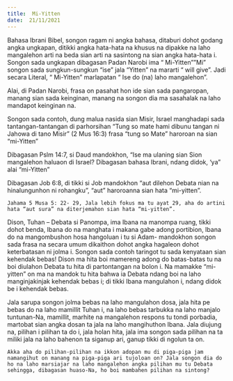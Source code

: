 ```yaml
---
title:  Mi-Yitten
date:  21/11/2021
---
```


Bahasa Ibrani Bibel, songon ragam ni angka bahasa, ditaburi dohot godang angka ungkapan, ditikki angka hata-hata na khusus na dipakke na laho mangalehon arti na beda sian arti na sasintong na sian angka hata-hata i. Songon sada ungkapan dibagasan Padan Narobi ima “ Mi-Yitten””Mi” songon sada sungkun-sungkun “ise” jala “Yitten” na mararti “ will give”. Jadi secara Literal, “ Mi-Yitten” marlapatan “ Ise do (na) laho mangalehon”.

Alai, di Padan Narobi, frasa on pasahat hon ide sian sada pangaropan, manang sian sada keinginan, manang na songon dia ma sasahalak na laho mandapot keinginan na.

Songon sada contoh, dung malua nasida sian Misir, Israel manghadapi sada tantangan-tantangan di parhorsihan “Tung so mate hami dibunu tangan ni Jahowa di tano Misir” (2 Mus 16:3)  frasa “tung so Mate” haroroan na sian “mi-Yitten”

Dibagasan Pslm 14:7, si Daud mandokhon, “Ise ma ulaning sian Sion mangalehon haluaon di Israel? Dibagasan bahasa Ibrani, ndang didok, ‘ya” alai “mi-Yitten”

Dibagasan Job 6:8, di tikki si Job mandokhon “aut dilehon Debata nian na hinalungunhon ni rohangku”, “aut” haroroanna sian hata “mi-yitten”.

`Jahama 5 Musa 5: 22- 29, Jala lebih fokus ma tu ayat 29, aha do artini hata “aut sura” na diterjemahon sian hata “mi-yitten”.`

Dison, Tuhan – Debata si Panompa, ima Ibana na manompa ruang, tikki dohot benda, Ibana do na manghata i makana gabe adong portibion, Ibana do na mangombushon hosa hangoluan i tu si Adam- mandokhon songon sada frasa na secara umum dikaithon dohot angka hagaleon dohot keterbatasan ni jolma i. Songon sada contoh taringot tu sada kenyataan sian kehendak bebas! Dison ma hita boi mamereng adong do batas-batas tu na boi diulahon Debata tu hita di partontangan na bolon i. Na mamakke “mi-yitten” on ma na mandok tu hita bahwa ia Debata ndang boi na laho manginjakinjak kehendak bebas i; di tikki Ibana mangulahon i, ndang didok be i kehendak bebas.

Jala sarupa songon jolma bebas na laho mangulahon dosa, jala hita pe bebas do na laho mamillit Tuhan i, na laho bebas tarbukka na laho manjalo tuntunan-Na, mamillit, marhite na mangalehon respons tu tondi porbadia, martobat sian angka dosan ta jala na laho mangihuthon Ibana. Jala diujung na, pilihan i pilihan ta do i, jala holan hita, jala ima songon sada pilihan na ta miliki jala na laho bahenon ta siganup ari, ganup tikki di ngolun ta on.

`Akka aha do pilihan-pilihan na ikkon adopan mu di piga-piga jam namangihut on manang na piga-piga ari tujoloan on? Jala songon dia do ho na laho marsiajar na laho mangalehon angka pilihan mu tu Debata sehingga, dibagasan huaso-Na, ho boi mambahen pilihan na sintong?`